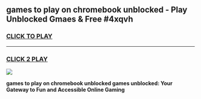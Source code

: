 
## games to play on chromebook unblocked - Play Unblocked Gmaes & Free #4xqvh
<h3>
<a href="https://news.freeplayer.one?title=games_to_play_on_chromebook_unblocked&ref=26F">CLICK TO PLAY</a></h3>
<hr>

<h3>
<a href="https://news.freeplayer.one?title=games_to_play_on_chromebook_unblocked&ref=26F">CLICK 2 PLAY</a>
  
</h3>

<a href="https://news.freeplayer.one?title=games_to_play_on_chromebook_unblocked&ref=26F/"><img src="https://clearcache.store/games.png"></a>


**games to play on chromebook unblocked games unblocked: Your Gateway to Fun and Accessible Online Gaming**
